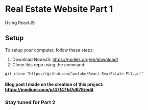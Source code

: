 # Real Estate Website Part 1
Using ReactJS
## Setup
To setup your computer, follow these steps:

1) Download NodeJS: https://nodejs.org/en/download/
2) Clone this repo using the command:
```
git clone "https://github.com/lwoluke/React-RealEstate-Pt1.git"
```

#### Blog post I made on the creation of this project: https://medium.com/p/47f47fd7d678/edit

### Stay tuned for Part 2
